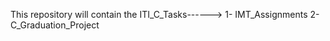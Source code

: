 This repository will contain the ITI_C_Tasks------> 1- IMT_Assignments
                                                    2- C_Graduation_Project  
                                              
